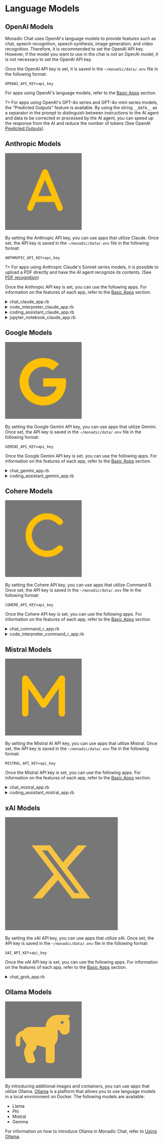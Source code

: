 # Language Models

## OpenAI Models

Monadic Chat uses OpenAI's language models to provide features such as chat, speech recognition, speech synthesis, image generation, and video recognition. Therefore, it is recommended to set the OpenAI API key. However, if the model you want to use in the chat is not an OpenAI model, it is not necessary to set the OpenAI API key.

Once the OpenAI API key is set, it is saved in the `~/monadic/data/.env` file in the following format:

```
OPENAI_API_KEY=api_key
```

For apps using OpenAI's language models, refer to the [Basic Apps](./basic-apps.md) section.

?> For apps using OpenAI's GPT-4o series and GPT-4o-mini series models, the "Predicted Outputs" feature is available. By using the string `__DATA__` as a separator in the prompt to distinguish between instructions to the AI agent and data to be corrected or processed by the AI agent, you can speed up the response from the AI and reduce the number of tokens (See OpenAI [Predicted Outputs](https://platform.openai.com/docs/guides/latency-optimization#use-predicted-outputs)).

## Anthropic Models

![Anthropic apps icon](./assets/icons/a.png ':size=40')

By setting the Anthropic API key, you can use apps that utilize Claude. Once set, the API key is saved in the `~/monadic/data/.env` file in the following format:

```
ANTHROPIC_API_KEY=api_key
```

?> For apps using Anthropic Claude's Sonnet series models, it is possible to upload a PDF directly and have the AI agent recognize its contents. (See [PDF recognition](./message-input?id=uploading-pdfs))

Once the Anthropic API key is set, you can use the following apps. For information on the features of each app, refer to the [Basic Apps](./basic-apps.md) section.

<details>
<summary>chat_claude_app.rb</summary>

[chat_claude_app.rb](https://raw.githubusercontent.com/yohasebe/monadic-chat/refs/heads/main/docker/services/ruby/apps/talk_to_claude/chat_claude_app.rb ':include :type=code')

</details>

<details>
<summary>code_interpreter_claude_app.rb</summary>

[code_interpreter_claude_app.rb](https://raw.githubusercontent.com/yohasebe/monadic-chat/refs/heads/main/docker/services/ruby/apps/talk_to_claude/code_interpreter_claude_app.rb ':include :type=code')

</details>

<details>
<summary>coding_assistant_claude_app.rb</summary>

[code_interpreter_claude_app.rb](https://raw.githubusercontent.com/yohasebe/monadic-chat/refs/heads/main/docker/services/ruby/apps/talk_to_claude/coding_assistant_claude_app.rb ':include :type=code')

</details>

<details>

<summary>jupyter_notebook_claude_app.rb</summary>

![jupyter_notebook_app.rb](https://raw.githubusercontent.com/yohasebe/monadic-chat/refs/heads/main/docker/services/ruby/apps/talk_to_claude/jupyter_notebook_claude_app.rb ':include :type=code')

</details>

## Google Models

![Google apps icon](./assets/icons/google.png ':size=40')

By setting the Google Gemini API key, you can use apps that utilize Gemini. Once set, the API key is saved in the `~/monadic/data/.env` file in the following format:

```
GEMINI_API_KEY=api_key
```

Once the Google Gemini API key is set, you can use the following apps. For information on the features of each app, refer to the [Basic Apps](./basic-apps.md) section.

<details>
<summary>chat_gemini_app.rb</summary>

[chat_gemini_app.rb](https://raw.githubusercontent.com/yohasebe/monadic-chat/refs/heads/main/docker/services/ruby/apps/talk_to_gemini/chat_gemini_app.rb ':include :type=code')

</details>

<details>
<summary>coding_assistant_gemini_app.rb</summary>

![chat_gemini_app.rb](https://raw.githubusercontent.com/yohasebe/monadic-chat/refs/heads/main/docker/services/ruby/apps/talk_to_gemini/coding_assistant_gemini_app.rb ':include :type=code')

</details>

## Cohere Models

![Cohere apps icon](./assets/icons/c.png ':size=40')

By setting the Cohere API key, you can use apps that utilize Command R. Once set, the API key is saved in the `~/monadic/data/.env` file in the following format:

```
COHERE_API_KEY=api_key
```

Once the Cohere API key is set, you can use the following apps. For information on the features of each app, refer to the [Basic Apps](./basic-apps.md) section.

<details>
<summary>chat_command_r_app.rb</summary>

[chat_command_r_app.rb](https://raw.githubusercontent.com/yohasebe/monadic-chat/refs/heads/main/docker/services/ruby/apps/talk_to_cohere/chat_command_r_app.rb ':include :type=code')

</details>

<details>
<summary>code_interpreter_command_r_app.rb</summary>

[code_interpreter_command_r_app.rb](https://raw.githubusercontent.com/yohasebe/monadic-chat/refs/heads/main/docker/services/ruby/apps/talk_to_cohere/code_interpreter_command_r_app.rb ':include :type=code')

</details>

## Mistral Models

![Mistral apps icon](./assets/icons/m.png ':size=40')

By setting the Mistral AI API key, you can use apps that utilize Mistral. Once set, the API key is saved in the `~/monadic/data/.env` file in the following format:

```
MISTRAL_API_KEY=api_key
```

Once the Mistral API key is set, you can use the following apps. For information on the features of each app, refer to the [Basic Apps](./basic-apps.md) section.

<details>
<summary>chat_mistral_app.rb</summary>

[chat_mistral_app.rb](https://raw.githubusercontent.com/yohasebe/monadic-chat/refs/heads/main/docker/services/ruby/apps/talk_to_mistral/chat_mistral_app.rb ':include :type=code')

</details>

<details>
<summary>coding_assistant_mistral_app.rb</summary>

[coding_assistant_mistral_app.rb](https://raw.githubusercontent.com/yohasebe/monadic-chat/refs/heads/main/docker/services/ruby/apps/talk_to_mistral/coding_assistant_mistral_app.rb ':include :type=code')

</details>

## xAI Models

![xAI apps icon](./assets/icons/x.png ':size=40')

By setting the xAI API key, you can use apps that utilize xAI. Once set, the API key is saved in the `~/monadic/data/.env` file in the following format:

```
XAI_API_KEY=api_key
```

Once the xAI API key is set, you can use the following apps. For information on the features of each app, refer to the [Basic Apps](./basic-apps.md) section.

<details>
<summary>chat_grok_app.rb</summary>

![chat_grok_app.rb](https://raw.githubusercontent.com/yohasebe/monadic-chat/refs/heads/main/docker/services/ruby/apps/talk_to_grok/chat_grok_app.rb ':include :type=code')

</details>


## Ollama Models

![Ollama apps icon](./assets/icons/ollama.png ':size=40')

By introducing additional images and containers, you can use apps that utilize Ollama. [Ollama](https://ollama.com/) is a platform that allows you to use language models in a local environment on Docker. The following models are available:

- Llama
- Phi
- Mistral
- Gemma

For information on how to introduce Ollama in Monadic Chat, refer to [Using Ollama](./ollama).

